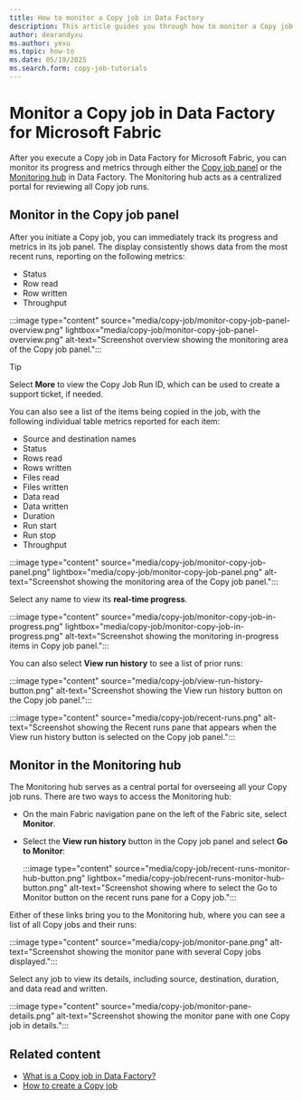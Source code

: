 ```yaml
---
title: How to monitor a Copy job in Data Factory
description: This article guides you through how to monitor a Copy job from either the Copy job panel or the Monitoring hub in Data Factory in Microsoft Fabric.
author: dearandyxu
ms.author: yexu
ms.topic: how-to
ms.date: 05/19/2025
ms.search.form: copy-job-tutorials 
---
```


# Monitor a Copy job in Data Factory for Microsoft Fabric

After you execute a Copy job in Data Factory for Microsoft Fabric, you can monitor its progress and metrics through either the [Copy job panel](#monitor-in-the-copy-job-panel) or the [Monitoring hub](#monitor-in-the-monitoring-hub) in Data Factory. The Monitoring hub acts as a centralized portal for reviewing all Copy job runs.

## Monitor in the Copy job panel

After you initiate a Copy job, you can immediately track its progress and metrics in its job panel. The display consistently shows data from the most recent runs, reporting on the following metrics:

- Status
- Row read
- Row written
- Throughput

:::image type="content" source="media/copy-job/monitor-copy-job-panel-overview.png" lightbox="media/copy-job/monitor-copy-job-panel-overview.png" alt-text="Screenshot overview showing the monitoring area of the Copy job panel.":::

>[!TIP]
>Select **More** to view the Copy Job Run ID, which can be used to create a support ticket, if needed.

You can also see a list of the items being copied in the job, with the following individual table metrics reported for each item:

- Source and destination names
- Status
- Rows read
- Rows written
- Files read
- Files written
- Data read
- Data written
- Duration
- Run start
- Run stop
- Throughput

:::image type="content" source="media/copy-job/monitor-copy-job-panel.png" lightbox="media/copy-job/monitor-copy-job-panel.png" alt-text="Screenshot showing the monitoring area of the Copy job panel.":::

Select any name to view its **real-time progress**.

:::image type="content" source="media/copy-job/monitor-copy-job-in-progress.png" lightbox="media/copy-job/monitor-copy-job-in-progress.png" alt-text="Screenshot showing the monitoring in-progress items in Copy job panel.":::

You can also select **View run history** to see a list of prior runs:

:::image type="content" source="media/copy-job/view-run-history-button.png" alt-text="Screenshot showing the View run history button on the Copy job panel.":::

:::image type="content" source="media/copy-job/recent-runs.png" alt-text="Screenshot showing the Recent runs pane that appears when the View run history button is selected on the Copy job panel.":::

## Monitor in the Monitoring hub

The Monitoring hub serves as a central portal for overseeing all your Copy job runs. There are two ways to access the Monitoring hub:

- On the main Fabric navigation pane on the left of the Fabric site, select **Monitor**.

- Select the **View run history** button in the Copy job panel and select **Go to Monitor**:

   :::image type="content" source="media/copy-job/recent-runs-monitor-hub-button.png" lightbox="media/copy-job/recent-runs-monitor-hub-button.png" alt-text="Screenshot showing where to select the Go to Monitor button on the recent runs pane for a Copy job.":::

Either of these links bring you to the Monitoring hub, where you can see a list of all Copy jobs and their runs:

:::image type="content" source="media/copy-job/monitor-pane.png" alt-text="Screenshot showing the monitor pane with several Copy jobs displayed.":::

Select any job to view its details, including source, destination, duration, and data read and written.

:::image type="content" source="media/copy-job/monitor-pane-details.png" alt-text="Screenshot showing the monitor pane with one Copy job in details.":::

## Related content

- [What is a Copy job in Data Factory?](what-is-copy-job.md)
- [How to create a Copy job](create-copy-job.md)
